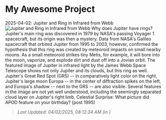 # My Awesome Project

<!-- APOD Start -->
2025-04-02: Jupiter and Ring in Infrared from Webb
![Jupiter and Ring in Infrared from Webb](https://apod.nasa.gov/apod/image/2503/JupiterRing_WebbSchmidt_1080.jpg)
Why does Jupiter have rings?  Jupiter's main ring was discovered in 1979 by NASA's passing Voyager 1 spacecraft, but its origin was then a mystery.  Data from NASA's Galileo spacecraft that orbited Jupiter from 1995 to 2003, however, confirmed the hypothesis that this ring was created by meteoroid impacts on small nearby moons.  As a small meteoroid strikes tiny Metis, for example, it will bore into the moon, vaporize, and explode dirt and dust off into a Jovian orbit. The featured image of Jupiter in infrared light by the James Webb Space Telescope shows not only Jupiter and its clouds, but this ring as well. Jupiter's Great Red Spot (GRS) -- in comparatively light color on the right, Jupiter's large moon Europa -- in the center of diffraction spikes on the left, and Europa's shadow -- next to the GRS -- are also visible. Several features in the image are not yet well understood, including the seemingly separated cloud layer on Jupiter's right limb.    Celestial Surprise: What picture did APOD feature on your birthday? (post 1995)
> _Last Updated: 04/02/2025, 08:12:34 AM (in )_
<!-- APOD End -->
